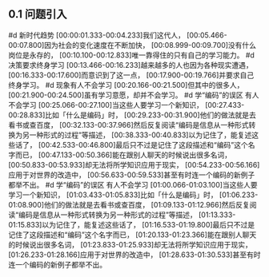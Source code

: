 ## 0.1 问题引入
#d 新时代趋势
[00:00:01.333-00:04.233]我们这代人，
[00:05.466-00:07.800]因为社会的变化速度在不断加快，
[00:08.999-00:09.700]没有什么岗位是永存的，
[00:10.100-00:12.833]唯一靠得住的只有自己的学习能力。
#d 决策要求终身学习
[00:13.466-00:16.233]越来越多的人也因为各种现实遭遇，
[00:16.333-00:17.600]而意识到了这一点，
[00:17.900-00:19.766]并要求自己终身学习。
#d 现象有人不会学习
[00:20.166-00:21.500]但其中的很多人，
[00:21.900-00:24.500]虽有学习意愿，却并不会学习。
#d 学“编码”的误区 有人不会学习
[00:25.066-00:27.100]当这些人要学习一个新知识，
[00:27.433-00:28.833]比如「什么是编码」时，
[00:29.233-00:31.900]他们的做法就是去看书或查百度，
[00:32.133-00:37.966]然后反复阅读“编码是信息从一种形式转换为另一种形式的过程”等描述，
[00:38.333-00:40.833]以为记住了，能复述这些话了，
[00:42.533-00:46.800]最后只不过是记住了这段描述和“编码”这个名字而已，
[00:47.133-00:50.366]能在跟别人聊天的时候说出很多名词，
[00:50.833-00:53.933]却无法将所学知识应用于现实，
[00:54.233-00:56.166]应用于对世界的改造中，
[00:56.633-00:59.533]甚至有时连一个编码的新例子都举不出。
#d 学“编码”的误区 有人不会学习
[01:00.066-01:03.100]当这些人要学习一个新知识，
[01:03.433-01:05.833]比如「什么是编码」时，
[01:06.233-01:08.900]他们的做法就是去看书或查百度，
[01:09.133-01:12.966]然后反复阅读“编码是信息从一种形式转换为另一种形式的过程”等描述，
[01:13.333-01:15.833]以为记住了，能复述这些话了，
[01:16.533-01:19.800]最后只不过是记住了这段描述和“编码”这个名字而已，
[01:20.133-01:23.366]能在跟别人聊天的时候说出很多名词，
[01:23.833-01:25.933]却无法将所学知识应用于现实，
[01:26.233-01:28.166]应用于对世界的改造中，
[01:28.633-01:30.533]甚至有时连一个编码的新例子都举不出。